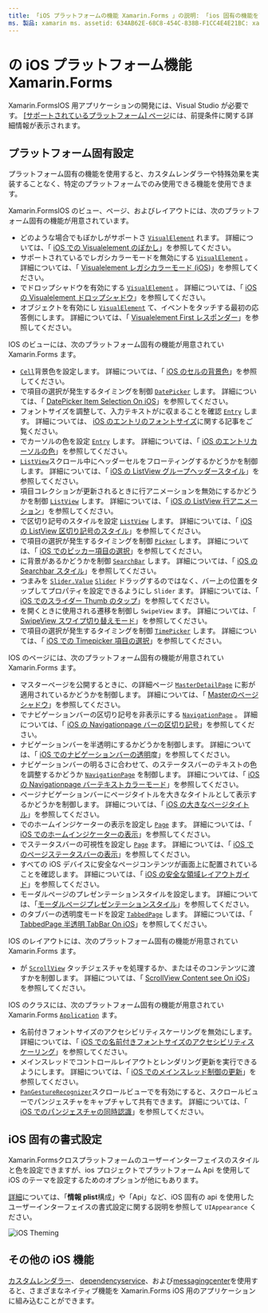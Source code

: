 ```yaml
---
title: 「iOS プラットフォームの機能 Xamarin.Forms 」の説明: 「ios 固有の機能をアプリケーションに追加する Xamarin.Forms 」
ms. 製品: xamarin ms. assetid: 634AB62E-68C8-454C-838B-F1CC4E4E21BC: xamarin-forms author: davidbritch ms. author: dabritch ms. date: 03/05/2020 no loc: [ Xamarin.Forms , Xamarin.Essentials ]
---
```


# <a name="ios-platform-features-in-xamarinforms"></a>の iOS プラットフォーム機能Xamarin.Forms

Xamarin.FormsIOS 用アプリケーションの開発には、Visual Studio が必要です。 [[サポートされているプラットフォーム] ページ](~/get-started/supported-platforms.md)には、前提条件に関する詳細情報が表示されます。

## <a name="platform-specifics"></a>プラットフォーム固有設定

プラットフォーム固有の機能を使用すると、カスタムレンダラーや特殊効果を実装することなく、特定のプラットフォームでのみ使用できる機能を使用できます。

Xamarin.FormsIOS のビュー、ページ、およびレイアウトには、次のプラットフォーム固有の機能が用意されています。

- どのような場合でもぼかしがサポートさ [`VisualElement`](xref:Xamarin.Forms.VisualElement) れます。 詳細については、「 [iOS での Visualelement のぼかし](visualelement-blur.md)」を参照してください。
- サポートされているでレガシカラーモードを無効にする [`VisualElement`](xref:Xamarin.Forms.VisualElement) 。 詳細については、「 [Visualelement レガシカラーモード (iOS](legacy-color-mode.md))」を参照してください。
- でドロップシャドウを有効にする [`VisualElement`](xref:Xamarin.Forms.VisualElement) 。 詳細については、「 [iOS の Visualelement ドロップシャドウ](visualelement-drop-shadow.md)」を参照してください。
- オブジェクトを有効にし [`VisualElement`](xref:Xamarin.Forms.VisualElement) て、イベントをタッチする最初の応答側にします。 詳細については、「 [Visualelement First レスポンダー](visualelement-first-responder.md)」を参照してください。

IOS のビューには、次のプラットフォーム固有の機能が用意されてい Xamarin.Forms ます。

- [`Cell`](xref:Xamarin.Forms.Cell)背景色を設定します。 詳細については、「 [iOS のセルの背景色](cell-background-color.md)」を参照してください。
- で項目の選択が発生するタイミングを制御 [`DatePicker`](xref:Xamarin.Forms.DatePicker) します。 詳細については、「 [DatePicker Item Selection On iOS](datepicker-selection.md)」を参照してください。
- フォントサイズを調整して、入力テキストがに収まることを確認 [`Entry`](xref:Xamarin.Forms.Entry) します。 詳細については、 [iOS のエントリのフォントサイズ](entry-font-size.md)に関する記事をご覧ください。
- でカーソルの色を設定 [`Entry`](xref:Xamarin.Forms.Entry) します。 詳細については、「 [iOS のエントリカーソルの色](entry-cursor-color.md)」を参照してください。
- [`ListView`](xref:Xamarin.Forms.ListView)スクロール中にヘッダーセルをフローティングするかどうかを制御します。 詳細については、「 [iOS の ListView グループヘッダースタイル](listview-group-header-style.md)」を参照してください。
- 項目コレクションが更新されるときに行アニメーションを無効にするかどうかを制御 [`ListView`](xref:Xamarin.Forms.ListView) します。 詳細については、「 [iOS の ListView 行アニメーション](listview-row-animations.md)」を参照してください。
- で区切り記号のスタイルを設定 [`ListView`](xref:Xamarin.Forms.ListView) します。 詳細については、「 [iOS の ListView 区切り記号のスタイル](listview-separator-style.md)」を参照してください。
- で項目の選択が発生するタイミングを制御 [`Picker`](xref:Xamarin.Forms.Picker) します。 詳細については、「 [iOS でのピッカー項目の選択](picker-selection.md)」を参照してください。
- に背景があるかどうかを制御 [`SearchBar`](xref:Xamarin.Forms.SearchBar) します。 詳細については、「 [iOS の Searchbar スタイル](searchbar-style.md)」を参照してください。
- つまみを [`Slider.Value`](xref:Xamarin.Forms.Slider.Value) [`Slider`](xref:Xamarin.Forms.Slider) ドラッグするのではなく、バー上の位置をタップしてプロパティを設定できるようにし `Slider` ます。 詳細については、「 [iOS でのスライダー Thumb のタップ](slider-thumb.md)」を参照してください。
- を開くときに使用される遷移を制御し `SwipeView` ます。 詳細については、「 [SwipeView スワイプ切り替えモード](swipeview-swipetransitionmode.md)」を参照してください。
- で項目の選択が発生するタイミングを制御 [`TimePicker`](xref:Xamarin.Forms.TimePicker) します。 詳細については、「 [iOS での Timepicker 項目の選択](timepicker-selection.md)」を参照してください。

IOS のページには、次のプラットフォーム固有の機能が用意されてい Xamarin.Forms ます。

- マスターページを公開するときに、の詳細ページ [`MasterDetailPage`](xref:Xamarin.Forms.MasterDetailPage) に影が適用されているかどうかを制御します。 詳細については、「 [Masterのページシャドウ](masterdetailpage-shadow.md)」を参照してください。
- でナビゲーションバーの区切り記号を非表示にする [`NavigationPage`](xref:Xamarin.Forms.NavigationPage) 。 詳細については、「 [iOS の Navigationpage バーの区切り記号](navigation-bar-separator.md)」を参照してください。
- ナビゲーションバーを半透明にするかどうかを制御します。 詳細については、「 [iOS でのナビゲーションバーの透明](navigation-bar-translucent.md)度」を参照してください。
- ナビゲーションバーの明るさに合わせて、のステータスバーのテキストの色を調整するかどうか [`NavigationPage`](xref:Xamarin.Forms.NavigationPage) を制御します。 詳細については、「 [iOS の Navigationpage バーテキストカラーモード](status-bar-text-color.md)」を参照してください。
- ページナビゲーションバーにページタイトルを大きなタイトルとして表示するかどうかを制御します。 詳細については、「 [iOS の大きなページタイトル](page-large-title.md)」を参照してください。
- でのホームインジケーターの表示を設定し [`Page`](xref:Xamarin.Forms.Page) ます。 詳細については、「 [iOS でのホームインジケーターの表示](page-home-indicator.md)」を参照してください。
- でステータスバーの可視性を設定し [`Page`](xref:Xamarin.Forms.Page) ます。 詳細については、「 [iOS でのページステータスバーの表示](page-status-bar-visibility.md)」を参照してください。
- すべての iOS デバイスに安全なページコンテンツが画面上に配置されていることを確認します。 詳細については、「 [iOS の安全な領域レイアウトガイド](page-safe-area-layout.md)」を参照してください。
- モーダルページのプレゼンテーションスタイルを設定します。 詳細については、「[モーダルページプレゼンテーションスタイル](page-presentation-style.md)」を参照してください。
- のタブバーの透明度モードを設定 [`TabbedPage`](xref:Xamarin.Forms.TabbedPage) します。 詳細については、「 [TabbedPage 半透明 TabBar On iOS](tabbedpage-translucent-tabbar.md)」を参照してください。

IOS のレイアウトには、次のプラットフォーム固有の機能が用意されてい Xamarin.Forms ます。

- が [`ScrollView`](xref:Xamarin.Forms.ScrollView) タッチジェスチャを処理するか、またはそのコンテンツに渡すかを制御します。 詳細については、「 [ScrollView Content see On iOS](scrollview-content-touches.md)」を参照してください。

IOS のクラスには、次のプラットフォーム固有の機能が用意されてい Xamarin.Forms [`Application`](xref:Xamarin.Forms.Application) ます。

- 名前付きフォントサイズのアクセシビリティスケーリングを無効にします。 詳細については、「 [iOS での名前付きフォントサイズのアクセシビリティスケーリング](named-font-size-scaling.md)」を参照してください。
- メインスレッドでコントロールレイアウトとレンダリング更新を実行できるようにします。 詳細については、「 [iOS でのメインスレッド制御の更新](main-thread-updates-ui.md)」を参照してください。
- [`PanGestureRecognizer`](xref:Xamarin.Forms.PanGestureRecognizer)スクロールビューでを有効にすると、スクロールビューでパンジェスチャをキャプチャして共有できます。 詳細については、「 [iOS でのパンジェスチャの同時認識](application-pan-gesture.md)」を参照してください。

## <a name="ios-specific-formatting"></a>iOS 固有の書式設定

Xamarin.Formsクロスプラットフォームのユーザーインターフェイスのスタイルと色を設定できますが、ios プロジェクトでプラットフォーム Api を使用して iOS のテーマを設定するためのオプションが他にもあります。

[詳細](formatting.md)については、「**情報 plist**構成」や「Api」など、iOS 固有の api を使用したユーザーインターフェイスの書式設定に関する説明を参照して `UIAppearance` ください。

![](images/status-white-sml.png "iOS Theming")

## <a name="other-ios-features"></a>その他の iOS 機能

[カスタムレンダラー](~/xamarin-forms/app-fundamentals/custom-renderer/index.md)、 [dependencyservice](~/xamarin-forms/app-fundamentals/dependency-service/index.md)、および[messagingcenter](~/xamarin-forms/app-fundamentals/messaging-center.md)を使用すると、さまざまなネイティブ機能を Xamarin.Forms iOS 用のアプリケーションに組み込むことができます。
